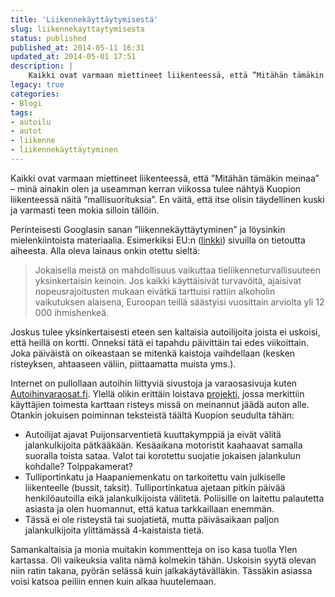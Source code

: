 ```yaml
---
title: 'Liikennekäyttäytymisestä'
slug: liikennekayttaytymisesta
status: published
published_at: 2014-05-11 16:31
updated_at: 2014-05-01 17:51
description: |
    Kaikki ovat varmaan miettineet liikenteessä, että ”Mitähän tämäkin meinaa” – minä ainakin olen ja useamman kerran viikossa tulee nähtyä Kuopion liikenteessä näitä ”mallisuorituksia”. En väitä, että itse olisin täydellinen kuski ja varmasti teen mokia silloin tällöin. Perinteisesti Googlasin sanan ”liikennekäyttäytyminen” ja löysinkin mielenkiintoista materiaalia. Esimerkiksi EU:n (linkki) sivuilla on tietoutta aiheesta. Alla oleva lainaus onkin… Jatka lukemista Liikennekäyttäytymisestä
legacy: true
categories:
- Blogi
tags:
- autoilu
- autot
- liikenne
- liikennekäyttäytyminen
---
```


<p>Kaikki ovat varmaan miettineet liikenteessä, että &#8221;Mitähän tämäkin meinaa&#8221; &#8211; minä ainakin olen ja useamman kerran viikossa tulee nähtyä Kuopion liikenteessä näitä &#8221;mallisuorituksia&#8221;. En väitä, että itse olisin täydellinen kuski ja varmasti teen mokia silloin tällöin.</p>
<p>Perinteisesti Googlasin sanan &#8221;liikennekäyttäytyminen&#8221; ja löysinkin mielenkiintoista materiaalia. Esimerkiksi EU:n (<a href="http://ec.europa.eu/transport/road_safety/topics/behaviour/index_fi.htm" target="_blank">linkki</a>) sivuilla on tietoutta aiheesta. Alla oleva lainaus onkin otettu sieltä:</p>
<blockquote><p>Jokaisella meistä on mahdollisuus vaikuttaa tieliikenneturvallisuuteen yksinkertaisin keinoin. Jos kaikki käyttäisivät turvavöitä, ajaisivat nopeusrajoitusten mukaan eivätkä tarttuisi rattiin alkoholin vaikutuksen alaisena, Euroopan teillä säästyisi vuosittain arviolta yli 12 000 ihmishenkeä.</p></blockquote>
<p>Joskus tulee yksinkertaisesti eteen sen kaltaisia autoilijoita joista ei uskoisi, että heillä on kortti. Onneksi tätä ei tapahdu päivittäin tai edes viikoittain. Joka päiväistä on oikeastaan se mitenkä kaistoja vaihdellaan (kesken risteyksen, ahtaaseen väliin, piittaamatta muista yms.).</p>
<p>Internet on pullollaan autoihin liittyviä sivustoja ja varaosasivuja kuten <a href="http://www.autoihinvaraosat.fi/jarrut" target="_blank">Autoihinvaraosat.fi</a>. Ylellä olikin erittäin loistava <a href="http://yle.fi/uutiset/merkitse_risteys_karttaan_missa_olit_jaada_auton_alle/7042073" target="_blank">projekti</a>, jossa merkittiin käyttäjien toimesta karttaan risteys missä on meinannut jäädä auton alle. Otankin jokuisen poiminnan teksteistä täältä Kuopion seudulta tähän:</p>
<ul>
<li>Autoilijat ajavat Puijonsarventietä kuuttakymppiä ja eivät välitä jalankulkijoita pätkääkään. Kesäaikana motoristit kaahaavat samalla suoralla toista sataa. Valot tai korotettu suojatie jokaisen jalankulun kohdalle? Tolppakamerat?</li>
<li>Tulliportinkatu ja Haapaniemenkatu on tarkoitettu vain julkiselle liikenteelle (bussit, taksit). Tulliportinkatua ajetaan pitkin päivää henkilöautoilla eikä jalankulkijoista välitetä. Poliisille on laitettu palautetta asiasta ja olen huomannut, että katua tarkkaillaan enemmän.</li>
<li>Tässä ei ole risteystä tai suojatietä, mutta päiväsaikaan paljon jalankulkijoita ylittämässä 4-kaistaista tietä.</li>
</ul>
<p>Samankaltaisia ja monia muitakin kommentteja on iso kasa tuolla Ylen kartassa. Oli vaikeuksia valita nämä kolmekin tähän. Uskoisin syytä olevan niin ratin takana, pyörän selässä kuin jalkakäytävälläkin. Tässäkin asiassa voisi katsoa peiliin ennen kuin alkaa huutelemaan.</p>